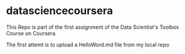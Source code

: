 datasciencecoursera
===================

This Repo is part of the first assignment of the Data Scientist's Toolbox Course on Coursera.

The first attemt is to upload a HelloWord.md file from my local repo
